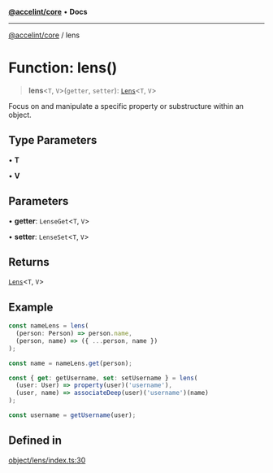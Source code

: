 [**@accelint/core**](../README.md) • **Docs**

***

[@accelint/core](../README.md) / lens

# Function: lens()

> **lens**\<`T`, `V`\>(`getter`, `setter`): [`Lens`](../type-aliases/Lens.md)\<`T`, `V`\>

Focus on and manipulate a specific property or substructure within an object.

## Type Parameters

• **T**

• **V**

## Parameters

• **getter**: `LenseGet`\<`T`, `V`\>

• **setter**: `LenseSet`\<`T`, `V`\>

## Returns

[`Lens`](../type-aliases/Lens.md)\<`T`, `V`\>

## Example

```ts
const nameLens = lens(
  (person: Person) => person.name,
  (person, name) => ({ ...person, name })
);

const name = nameLens.get(person);

const { get: getUsername, set: setUsername } = lens(
  (user: User) => property(user)('username'),
  (user, name) => associateDeep(user)('username')(name)
);

const username = getUsername(user);
```

## Defined in

[object/lens/index.ts:30](https://github.com/gohypergiant/standard-toolkit/blob/87ae5060c82d212b75a10cafb0030b08916e90f1/packages/core/src/object/lens/index.ts#L30)
